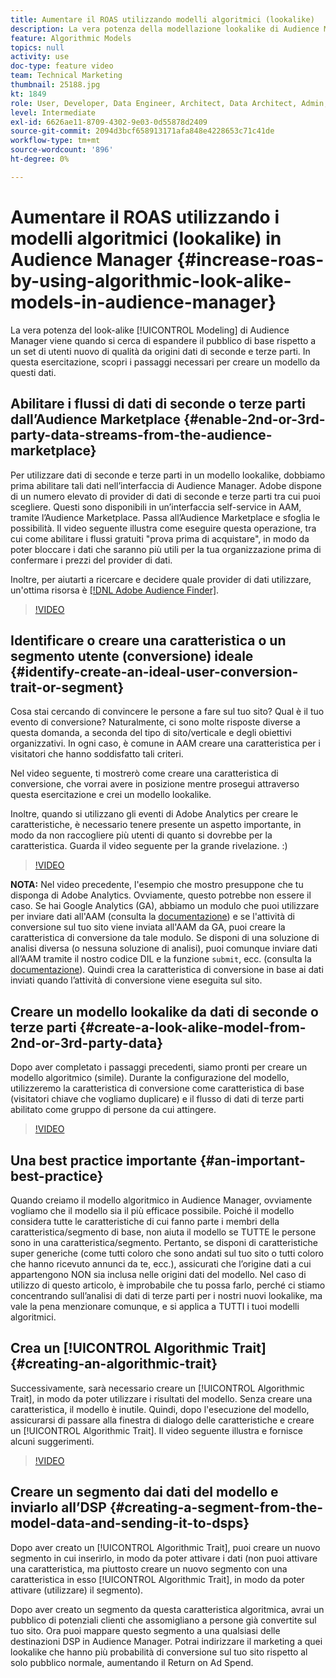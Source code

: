 ```yaml
---
title: Aumentare il ROAS utilizzando modelli algoritmici (lookalike)
description: La vera potenza della modellazione lookalike di Audience Manager arriva quando cerchi di espandere il pubblico di base rispetto a un set di utenti nuovo di qualità da origini dati di seconde e terze parti. In questa esercitazione, scopri i passaggi per creare un modello da questi dati.
feature: Algorithmic Models
topics: null
activity: use
doc-type: feature video
team: Technical Marketing
thumbnail: 25188.jpg
kt: 1849
role: User, Developer, Data Engineer, Architect, Data Architect, Admin, Leader
level: Intermediate
exl-id: 6626ae11-8709-4302-9e03-0d55878d2409
source-git-commit: 2094d3bcf658913171afa848e4228653c71c41de
workflow-type: tm+mt
source-wordcount: '896'
ht-degree: 0%

---
```


# Aumentare il ROAS utilizzando i modelli algoritmici (lookalike) in Audience Manager {#increase-roas-by-using-algorithmic-look-alike-models-in-audience-manager}

La vera potenza del look-alike [!UICONTROL Modeling] di Audience Manager viene quando si cerca di espandere il pubblico di base rispetto a un set di utenti nuovo di qualità da origini dati di seconde e terze parti. In questa esercitazione, scopri i passaggi necessari per creare un modello da questi dati.

## Abilitare i flussi di dati di seconde o terze parti dall’Audience Marketplace {#enable-2nd-or-3rd-party-data-streams-from-the-audience-marketplace}

Per utilizzare dati di seconde e terze parti in un modello lookalike, dobbiamo prima abilitare tali dati nell’interfaccia di Audience Manager. Adobe dispone di un numero elevato di provider di dati di seconde e terze parti tra cui puoi scegliere. Questi sono disponibili in un’interfaccia self-service in AAM, tramite l’Audience Marketplace. Passa all’Audience Marketplace e sfoglia le possibilità. Il video seguente illustra come eseguire questa operazione, tra cui come abilitare i flussi gratuiti &quot;prova prima di acquistare&quot;, in modo da poter bloccare i dati che saranno più utili per la tua organizzazione prima di confermare i prezzi del provider di dati.

Inoltre, per aiutarti a ricercare e decidere quale provider di dati utilizzare, un&#39;ottima risorsa è [[!DNL Adobe Audience Finder]](https://www.adobe-audience-finder.com/).

>[!VIDEO](https://video.tv.adobe.com/v/25188/?quality=12)

## Identificare o creare una caratteristica o un segmento utente (conversione) ideale {#identify-create-an-ideal-user-conversion-trait-or-segment}

Cosa stai cercando di convincere le persone a fare sul tuo sito? Qual è il tuo evento di conversione? Naturalmente, ci sono molte risposte diverse a questa domanda, a seconda del tipo di sito/verticale e degli obiettivi organizzativi. In ogni caso, è comune in AAM creare una caratteristica per i visitatori che hanno soddisfatto tali criteri.

Nel video seguente, ti mostrerò come creare una caratteristica di conversione, che vorrai avere in posizione mentre prosegui attraverso questa esercitazione e crei un modello lookalike.

Inoltre, quando si utilizzano gli eventi di Adobe Analytics per creare le caratteristiche, è necessario tenere presente un aspetto importante, in modo da non raccogliere più utenti di quanto si dovrebbe per la caratteristica. Guarda il video seguente per la grande rivelazione. :)

>[!VIDEO](https://video.tv.adobe.com/v/23431/?quality=12)

**NOTA:** Nel video precedente, l&#39;esempio che mostro presuppone che tu disponga di Adobe Analytics. Ovviamente, questo potrebbe non essere il caso. Se hai Google Analytics (GA), abbiamo un modulo che puoi utilizzare per inviare dati all&#39;AAM (consulta la [documentazione](https://experienceleague.adobe.com/docs/audience-manager/user-guide/dil-api/dil-modules.html)) e se l&#39;attività di conversione sul tuo sito viene inviata all&#39;AAM da GA, puoi creare la caratteristica di conversione da tale modulo. Se disponi di una soluzione di analisi diversa (o nessuna soluzione di analisi), puoi comunque inviare dati all’AAM tramite il nostro codice DIL e la funzione `submit`, ecc. (consulta la [documentazione](https://experienceleague.adobe.com/docs/audience-manager/user-guide/dil-api/dil-overview.html)). Quindi crea la caratteristica di conversione in base ai dati inviati quando l’attività di conversione viene eseguita sul sito.

## Creare un modello lookalike da dati di seconde o terze parti {#create-a-look-alike-model-from-2nd-or-3rd-party-data}

Dopo aver completato i passaggi precedenti, siamo pronti per creare un modello algoritmico (simile). Durante la configurazione del modello, utilizzeremo la caratteristica di conversione come caratteristica di base (visitatori chiave che vogliamo duplicare) e il flusso di dati di terze parti abilitato come gruppo di persone da cui attingere.

>[!VIDEO](https://video.tv.adobe.com/v/25190/?quality-12)

## Una best practice importante {#an-important-best-practice}

Quando creiamo il modello algoritmico in Audience Manager, ovviamente vogliamo che il modello sia il più efficace possibile. Poiché il modello considera tutte le caratteristiche di cui fanno parte i membri della caratteristica/segmento di base, non aiuta il modello se TUTTE le persone sono in una caratteristica/segmento. Pertanto, se disponi di caratteristiche super generiche (come tutti coloro che sono andati sul tuo sito o tutti coloro che hanno ricevuto annunci da te, ecc.), assicurati che l’origine dati a cui appartengono NON sia inclusa nelle origini dati del modello. Nel caso di utilizzo di questo articolo, è improbabile che tu possa farlo, perché ci stiamo concentrando sull’analisi di dati di terze parti per i nostri nuovi lookalike, ma vale la pena menzionare comunque, e si applica a TUTTI i tuoi modelli algoritmici.

## Crea un [!UICONTROL Algorithmic Trait] {#creating-an-algorithmic-trait}

Successivamente, sarà necessario creare un [!UICONTROL Algorithmic Trait], in modo da poter utilizzare i risultati del modello. Senza creare una caratteristica, il modello è inutile. Quindi, dopo l&#39;esecuzione del modello, assicurarsi di passare alla finestra di dialogo delle caratteristiche e creare un [!UICONTROL Algorithmic Trait]. Il video seguente illustra e fornisce alcuni suggerimenti.

>[!VIDEO](https://video.tv.adobe.com/v/25191/?quality=12)

## Creare un segmento dai dati del modello e inviarlo all’DSP {#creating-a-segment-from-the-model-data-and-sending-it-to-dsps}

Dopo aver creato un [!UICONTROL Algorithmic Trait], puoi creare un nuovo segmento in cui inserirlo, in modo da poter attivare i dati (non puoi attivare una caratteristica, ma piuttosto creare un nuovo segmento con una caratteristica in esso [!UICONTROL Algorithmic Trait], in modo da poter attivare (utilizzare) il segmento).

Dopo aver creato un segmento da questa caratteristica algoritmica, avrai un pubblico di potenziali clienti che assomigliano a persone già convertite sul tuo sito. Ora puoi mappare questo segmento a una qualsiasi delle destinazioni DSP in Audience Manager. Potrai indirizzare il marketing a quei lookalike che hanno più probabilità di conversione sul tuo sito rispetto al solo pubblico normale, aumentando il Return on Ad Spend.
